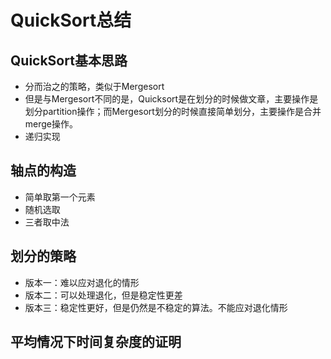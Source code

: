 QuickSort总结
============

## QuickSort基本思路

+ 分而治之的策略，类似于Mergesort
+ 但是与Mergesort不同的是，Quicksort是在划分的时候做文章，主要操作是划分partition操作；而Mergesort划分的时候直接简单划分，主要操作是合并merge操作。
+ 递归实现

## 轴点的构造

+ 简单取第一个元素
+ 随机选取
+ 三者取中法

## 划分的策略

+ 版本一：难以应对退化的情形
+ 版本二：可以处理退化，但是稳定性更差
+ 版本三：稳定性更好，但是仍然是不稳定的算法。不能应对退化情形

## 平均情况下时间复杂度的证明
